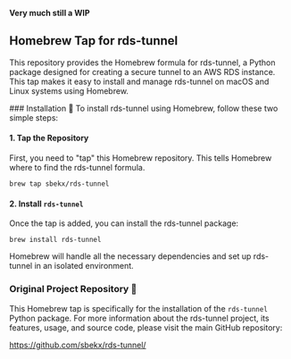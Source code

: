 **Very much still a WIP**

## Homebrew Tap for rds-tunnel
This repository provides the Homebrew formula for rds-tunnel, a Python package designed for creating a secure tunnel to an AWS RDS instance. This tap makes it easy to install and manage rds-tunnel on macOS and Linux systems using Homebrew.

### Installation 🚀
To install rds-tunnel using Homebrew, follow these two simple steps:

#### 1. Tap the Repository
First, you need to "tap" this Homebrew repository. This tells Homebrew where to find the rds-tunnel formula.
```shell
brew tap sbekx/rds-tunnel
```

#### 2. Install `rds-tunnel`
Once the tap is added, you can install the rds-tunnel package:
```shell
brew install rds-tunnel
```
Homebrew will handle all the necessary dependencies and set up rds-tunnel in an isolated environment.

### Original Project Repository 🔗
This Homebrew tap is specifically for the installation of the `rds-tunnel` Python package. For more information about the rds-tunnel project, its features, usage, and source code, please visit the main GitHub repository:

https://github.com/sbekx/rds-tunnel/